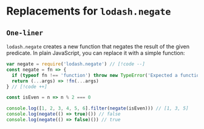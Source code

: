 # Replacements for `lodash.negate`

## `One-liner`

`lodash.negate` creates a new function that negates the result of the given predicate.
In plain JavaScript, you can replace it with a simple function:

```js
var negate = require('lodash.negate') // [!code --]
const negate = fn => {
  if (typeof fn !== 'function') throw new TypeError('Expected a function')
  return (...args) => !fn(...args)
} // [!code ++]

const isEven = n => n % 2 === 0

console.log([1, 2, 3, 4, 5, 6].filter(negate(isEven))) // [1, 3, 5]
console.log(negate(() => true)()) // false
console.log(negate(() => false)()) // true
```
